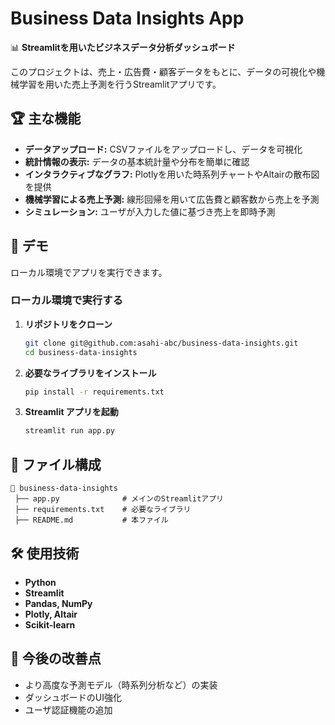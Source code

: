 # Business Data Insights App

📊 **Streamlitを用いたビジネスデータ分析ダッシュボード**

このプロジェクトは、売上・広告費・顧客データをもとに、データの可視化や機械学習を用いた売上予測を行うStreamlitアプリです。

## 🏆 主な機能

- **データアップロード:** CSVファイルをアップロードし、データを可視化
- **統計情報の表示:** データの基本統計量や分布を簡単に確認
- **インタラクティブなグラフ:** Plotlyを用いた時系列チャートやAltairの散布図を提供
- **機械学習による売上予測:** 線形回帰を用いて広告費と顧客数から売上を予測
- **シミュレーション:** ユーザが入力した値に基づき売上を即時予測

## 🚀 デモ

ローカル環境でアプリを実行できます。

### ローカル環境で実行する

1. **リポジトリをクローン**
    ```bash
    git clone git@github.com:asahi-abc/business-data-insights.git
    cd business-data-insights
    ```

2. **必要なライブラリをインストール**
    ```bash
    pip install -r requirements.txt
    ```

3. **Streamlit アプリを起動**
    ```bash
    streamlit run app.py
    ```

## 📂 ファイル構成
```
📂 business-data-insights
 ├── app.py              # メインのStreamlitアプリ
 ├── requirements.txt    # 必要なライブラリ
 ├── README.md           # 本ファイル
```

## 🛠 使用技術

- **Python**
- **Streamlit**
- **Pandas, NumPy**
- **Plotly, Altair**
- **Scikit-learn**

## 🎯 今後の改善点

- より高度な予測モデル（時系列分析など）の実装
- ダッシュボードのUI強化
- ユーザ認証機能の追加

